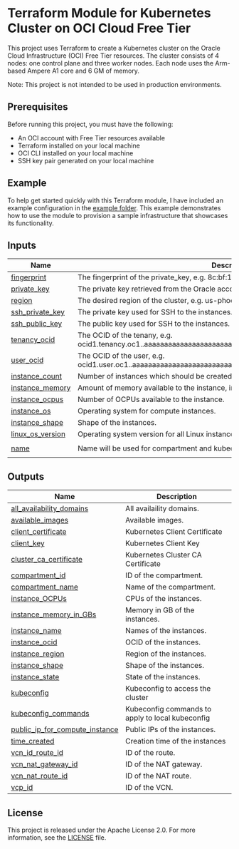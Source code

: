 # Terraform Module for Kubernetes Cluster on OCI Cloud Free Tier

This project uses Terraform to create a Kubernetes cluster on the Oracle Cloud Infrastructure (OCI) Free Tier resources. The cluster consists of 4 nodes: one control plane and three worker nodes. Each node uses the Arm-based Ampere A1 core and 6 GM of memory.

Note: This project is not intended to be used in production environments.

## Prerequisites

Before running this project, you must have the following:

- An OCI account with Free Tier resources available
- Terraform installed on your local machine
- OCI CLI installed on your local machine
- SSH key pair generated on your local machine

## Example

To help get started quickly with this Terraform module, I have included an example configuration in the [example folder](examples). This example demonstrates how to use the module to provision a sample infrastructure that showcases its functionality.

<!-- BEGIN_TF_DOCS -->
## Inputs

| Name | Description | Type | Default | Required |
|------|-------------|------|---------|:--------:|
| <a name="input_fingerprint"></a> [fingerprint](#input\_fingerprint) | The fingerprint of the private\_key, e.g. 8c:bf:17:7b:5f:e0:7d:13:75:11:d6:39:0d:e2:84:74. | `string` | n/a | yes |
| <a name="input_private_key"></a> [private\_key](#input\_private\_key) | The private key retrieved from the Oracle account. | `string` | n/a | yes |
| <a name="input_region"></a> [region](#input\_region) | The desired region of the cluster, e.g. us-phoenix-1. | `string` | n/a | yes |
| <a name="input_ssh_private_key"></a> [ssh\_private\_key](#input\_ssh\_private\_key) | The private key used for SSH to the instances. | `string` | n/a | yes |
| <a name="input_ssh_public_key"></a> [ssh\_public\_key](#input\_ssh\_public\_key) | The public key used for SSH to the instances. | `string` | n/a | yes |
| <a name="input_tenancy_ocid"></a> [tenancy\_ocid](#input\_tenancy\_ocid) | The OCID of the tenany, e.g. ocid1.tenancy.oc1..aaaaaaaaaaaaaaaaaaaaaaaaaaaaaaaaaaaaaaaaaaaaaaaaaaaaaaaaaaaa. | `string` | n/a | yes |
| <a name="input_user_ocid"></a> [user\_ocid](#input\_user\_ocid) | The OCID of the user, e.g. ocid1.user.oc1..aaaaaaaaaaaaaaaaaaaaaaaaaaaaaaaaaaaaaaaaaaaaaaaaaaaaaaaaaaaa. | `string` | n/a | yes |
| <a name="input_instance_count"></a> [instance\_count](#input\_instance\_count) | Number of instances which should be created. | `number` | `4` | no |
| <a name="input_instance_memory"></a> [instance\_memory](#input\_instance\_memory) | Amount of memory available to the instance, in gigabytes. | `number` | `6` | no |
| <a name="input_instance_ocpus"></a> [instance\_ocpus](#input\_instance\_ocpus) | Number of OCPUs available to the instance. | `number` | `1` | no |
| <a name="input_instance_os"></a> [instance\_os](#input\_instance\_os) | Operating system for compute instances. | `string` | `"Canonical Ubuntu"` | no |
| <a name="input_instance_shape"></a> [instance\_shape](#input\_instance\_shape) | Shape of the instances. | `string` | `"VM.Standard.A1.Flex"` | no |
| <a name="input_linux_os_version"></a> [linux\_os\_version](#input\_linux\_os\_version) | Operating system version for all Linux instances. | `string` | `"22.04"` | no |
| <a name="input_name"></a> [name](#input\_name) | Name will be used for compartment and kubeconfig. | `string` | `"terraform-oci-free-tier-kubernetes"` | no |

## Outputs

| Name | Description |
|------|-------------|
| <a name="output_all_availability_domains"></a> [all\_availability\_domains](#output\_all\_availability\_domains) | All availaility domains. |
| <a name="output_available_images"></a> [available\_images](#output\_available\_images) | Available images. |
| <a name="output_client_certificate"></a> [client\_certificate](#output\_client\_certificate) | Kubernetes Client Certificate |
| <a name="output_client_key"></a> [client\_key](#output\_client\_key) | Kubernetes Client Key |
| <a name="output_cluster_ca_certificate"></a> [cluster\_ca\_certificate](#output\_cluster\_ca\_certificate) | Kubernetes Cluster CA Certificate |
| <a name="output_compartment_id"></a> [compartment\_id](#output\_compartment\_id) | ID of the compartment. |
| <a name="output_compartment_name"></a> [compartment\_name](#output\_compartment\_name) | Name of the compartment. |
| <a name="output_instance_OCPUs"></a> [instance\_OCPUs](#output\_instance\_OCPUs) | CPUs of the instances. |
| <a name="output_instance_memory_in_GBs"></a> [instance\_memory\_in\_GBs](#output\_instance\_memory\_in\_GBs) | Memory in GB of the instances. |
| <a name="output_instance_name"></a> [instance\_name](#output\_instance\_name) | Names of the instances. |
| <a name="output_instance_ocid"></a> [instance\_ocid](#output\_instance\_ocid) | OCID of the instances. |
| <a name="output_instance_region"></a> [instance\_region](#output\_instance\_region) | Region of the instances. |
| <a name="output_instance_shape"></a> [instance\_shape](#output\_instance\_shape) | Shape of the instances. |
| <a name="output_instance_state"></a> [instance\_state](#output\_instance\_state) | State of the instances. |
| <a name="output_kubeconfig"></a> [kubeconfig](#output\_kubeconfig) | Kubeconfig to access the cluster |
| <a name="output_kubeconfig_commands"></a> [kubeconfig\_commands](#output\_kubeconfig\_commands) | Kubeconfig commands to apply to local kubeconfig |
| <a name="output_public_ip_for_compute_instance"></a> [public\_ip\_for\_compute\_instance](#output\_public\_ip\_for\_compute\_instance) | Public IPs of the instances. |
| <a name="output_time_created"></a> [time\_created](#output\_time\_created) | Creation time of the instances |
| <a name="output_vcn_id_route_id"></a> [vcn\_id\_route\_id](#output\_vcn\_id\_route\_id) | ID of the route. |
| <a name="output_vcn_nat_gateway_id"></a> [vcn\_nat\_gateway\_id](#output\_vcn\_nat\_gateway\_id) | ID of the NAT gateway. |
| <a name="output_vcn_nat_route_id"></a> [vcn\_nat\_route\_id](#output\_vcn\_nat\_route\_id) | ID of the NAT route. |
| <a name="output_vcp_id"></a> [vcp\_id](#output\_vcp\_id) | ID of the VCN. |
<!-- END_TF_DOCS -->

## License

This project is released under the Apache License 2.0. For more information, see the [LICENSE](LICENSE) file.